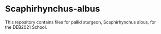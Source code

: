 # Scaphirhynchus-albus
This repository contains files for pallid sturgeon, Scaphirhynchus albus, for the DEB2021 School.
